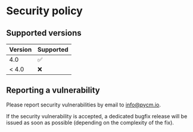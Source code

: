# Security policy

## Supported versions

| Version       | Supported          |
| ------------- | ------------------ |
| 4.0           | :white_check_mark: |
| < 4.0         | :x:                |

## Reporting a vulnerability

Please report security vulnerabilities by email to [info@pycm.io](mailto:info@pycm.io "info@pycm.io").

If the security vulnerability is accepted, a dedicated bugfix release will be issued as soon as possible (depending on the complexity of the fix).